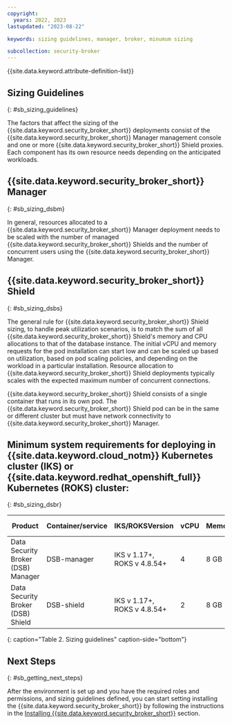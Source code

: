 ```yaml
---
copyright:
  years: 2022, 2023
lastupdated: "2023-08-22"

keywords: sizing guidelines, manager, broker, minumum sizing

subcollection: security-broker
---
```


{{site.data.keyword.attribute-definition-list}}

## Sizing Guidelines
{: #sb_sizing_guidelines}

The factors that affect the sizing of the {{site.data.keyword.security_broker_short}} deployments consist of the {{site.data.keyword.security_broker_short}} Manager management console and one or more {{site.data.keyword.security_broker_short}} Shield proxies. Each component has its own resource needs depending on the anticipated workloads.

## {{site.data.keyword.security_broker_short}} Manager
{: #sb_sizing_dsbm}

In general, resources allocated to a {{site.data.keyword.security_broker_short}} Manager
deployment needs to be scaled with the number of managed {{site.data.keyword.security_broker_short}} Shields and the number of concurrent users using the {{site.data.keyword.security_broker_short}} Manager.

## {{site.data.keyword.security_broker_short}} Shield
{: #sb_sizing_dsbs}

The general rule for {{site.data.keyword.security_broker_short}} Shield sizing, to handle peak
utilization scenarios, is to match the sum of all {{site.data.keyword.security_broker_short}} Shield's memory and CPU allocations to that of the database instance. 
The initial vCPU and memory requests for the pod installation can start
low and can be scaled up based on utilization, based on pod scaling
policies, and depending on the workload in a particular installation.
Resource allocation to {{site.data.keyword.security_broker_short}} Shield deployments typically
scales with the expected maximum number of concurrent connections.

{{site.data.keyword.security_broker_short}} Shield consists of a single container that runs in
its own pod. The {{site.data.keyword.security_broker_short}} Shield pod can be in the same or
different cluster but must have network connectivity to {{site.data.keyword.security_broker_short}} Manager.

## Minimum system requirements for deploying in {{site.data.keyword.cloud_notm}} Kubernetes cluster (IKS) or {{site.data.keyword.redhat_openshift_full}} Kubernetes (ROKS) cluster:
{: #sb_sizing_dsbr}

| Product                            | Container/service | IKS/ROKSVersion             | vCPU | Memory | Disk Space                       |
|------------------------------------|-------------------|-----------------------------|------|--------|----------------------------------|
| Data Security Broker (DSB) Manager | DSB-manager       | IKS v 1.17+, ROKS v 4.8.54+ | 4    | 8 GB   | 5 GB                             |
| Data Security Broker (DSB) Shield  | DSB-shield        | IKS v 1.17+, ROKS v 4.8.54+ | 2    | 8 GB   | (No persistent volume necessary) |
{: caption="Table 2. Sizing guidelines" caption-side="bottom"}

## Next Steps
{: #sb_getting_next_steps}

After the environment is set up and you have the required roles and permissions, and sizing guidelines defined,  you can start setting installing the {{site.data.keyword.security_broker_short}} by following the instructions in the [Installing {{site.data.keyword.security_broker_short}}](/docs/security-broker?topic=security-broker-sb_install_catalog) section.
